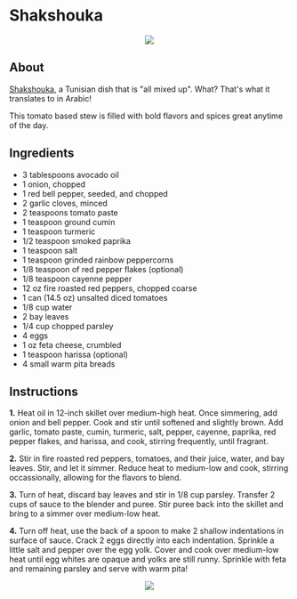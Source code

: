 # Shakshouka
<center><a href="https://i.imgur.com/71tHQoC.jpg"><img src="https://i.imgur.com/71tHQoC.jpg" border="0"></a></center>

## About
[Shakshouka](https://en.wikipedia.org/wiki/Shakshouka), a Tunisian dish that is "all mixed up". What? That's what it translates to in Arabic! 

This tomato based stew is filled with bold flavors and spices great anytime of the day.

## Ingredients
- 3 tablespoons avocado oil
- 1 onion, chopped
- 1 red bell pepper, seeded, and chopped
- 2 garlic cloves, minced
- 2 teaspoons tomato paste
- 1 teaspoon ground cumin
- 1 teaspoon turmeric
- 1/2 teaspoon smoked paprika
- 1 teaspoon salt
- 1 teaspoon grinded rainbow peppercorns
- 1/8 teaspoon of red pepper flakes (optional)
- 1/8 teaspoon cayenne pepper
- 12 oz fire roasted red peppers, chopped coarse
- 1 can (14.5 oz) unsalted diced tomatoes
- 1/8 cup water
- 2 bay leaves
- 1/4 cup chopped parsley
- 4 eggs
- 1 oz feta cheese, crumbled
- 1 teaspoon harissa (optional)
- 4 small warm pita breads

## Instructions

**1.** Heat oil in 12-inch skillet over medium-high heat. Once simmering, add onion and bell pepper. Cook and stir until softened and slightly brown. Add garlic, tomato paste, cumin, turmeric, salt, pepper, cayenne, paprika, red pepper flakes, and harissa, and cook, stirring frequently, until fragrant.

**2.** Stir in fire roasted red peppers, tomatoes, and their juice, water, and bay leaves. Stir, and let it simmer. Reduce heat to medium-low and cook, stirring occassionally, allowing for the flavors to blend.

**3.** Turn of heat, discard bay leaves and stir in 1/8 cup parsley. Transfer 2 cups of sauce to the blender and puree. Stir puree back into the skillet and bring to a simmer over medium-low heat.

**4.** Turn off heat, use the back of a spoon to make 2 shallow indentations in surface of sauce. Crack 2 eggs directly into each indentation. Sprinkle a little salt and pepper over the egg yolk. Cover and cook over medium-low heat until egg whites are opaque and yolks are still runny. Sprinkle with feta and remaining parsley and serve with warm pita!

<center><a href="https://i.imgur.com/as3nl0m.jpg"><img src="https://i.imgur.com/as3nl0m.jpg" border="0"></a></center>
